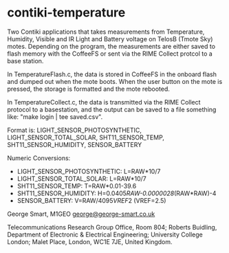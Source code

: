 contiki-temperature
===================
Two Contiki applications that takes measurements from Temperature, Humidity, Visible
and IR Light and Battery voltage on TelosB (Tmote Sky) motes. Depending on the program,
the measurements are either saved to flash memory with the CoffeeFS or sent via the RIME
Collect protcol to a base station.

In TemperatureFlash.c, the data is stored in CoffeeFS in the onboard flash and dumped out when the mote
boots.  When the user button on the mote is pressed, the storage is formatted
and the mote rebooted.

In TemperatureCollect.c, the data is transmitted via the RIME Collect protocol to a basestation,
and the output can be saved to a file something like: "make login | tee saved.csv".

Format is:
LIGHT_SENSOR_PHOTOSYNTHETIC, LIGHT_SENSOR_TOTAL_SOLAR, SHT11_SENSOR_TEMP, SHT11_SENSOR_HUMIDITY, SENSOR_BATTERY

Numeric Conversions:
 - LIGHT_SENSOR_PHOTOSYNTHETIC:		L=RAW*10/7
 - LIGHT_SENSOR_TOTAL_SOLAR:		L=RAW*10/7
 - SHT11_SENSOR_TEMP:				T=RAW*0.01-39.6
 - SHT11_SENSOR_HUMIDITY:			H=0.0405*RAW-0.0000028*(RAW*RAW)-4
 - SENSOR_BATTERY:					V=RAW/4095*VREF*2 (VREF=2.5)

George Smart, M1GEO george@george-smart.co.uk

Telecommunications Research Group Office, Room 804;
Roberts Buidling, Department of Electronic & Electrical Engineering;
University College London;
Malet Place, London, WC1E 7JE, United Kingdom.
